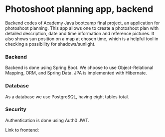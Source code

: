 # Photoshoot planning app, backend
Backend codes of Academy Java bootcamp final project, an application for photoshoot planning. This app allows one to create a photoshoot plan with detailed description, date and time information and reference pictures. It also shows sun position on a map at chosen time, which is a helpful tool in checking a possibility for shadows/sunlight. 

### Backend 
Backend is done using Spring Boot. We choose to use Object-Relational Mapping, ORM, and Spring Data. JPA is implemented with Hibernate. 
### Database
As a database we use PostgreSQL, having eight tables total. 
### Security
Authentication is done using Auth0 JWT.   

Link to frontend:

